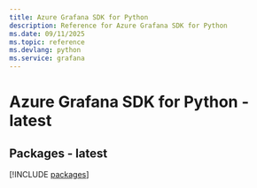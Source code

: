 ```yaml
---
title: Azure Grafana SDK for Python
description: Reference for Azure Grafana SDK for Python
ms.date: 09/11/2025
ms.topic: reference
ms.devlang: python
ms.service: grafana
---
```

# Azure Grafana SDK for Python - latest
## Packages - latest
[!INCLUDE [packages](grafana-index.md)]